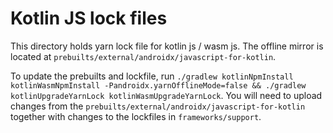 # Kotlin JS lock files

This directory holds yarn lock file for kotlin js / wasm js. The offline mirror is located at `prebuilts/external/androidx/javascript-for-kotlin`.

To update the prebuilts and lockfile, run `./gradlew kotlinNpmInstall kotlinWasmNpmInstall -Pandroidx.yarnOfflineMode=false && ./gradlew kotlinUpgradeYarnLock kotlinWasmUpgradeYarnLock`. You will need to upload changes from the `prebuilts/external/androidx/javascript-for-kotlin` together with changes to the lockfiles in `frameworks/support`.
